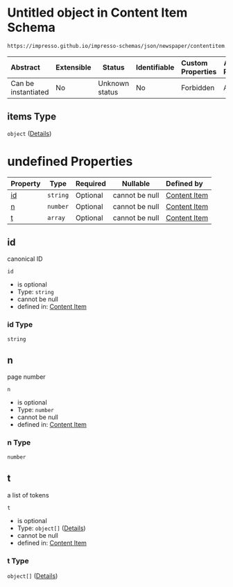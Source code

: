 # Untitled object in Content Item Schema

```txt
https://impresso.github.io/impresso-schemas/json/newspaper/contentitem.schema.json#/properties/ppreb/items
```




| Abstract            | Extensible | Status         | Identifiable | Custom Properties | Additional Properties | Access Restrictions | Defined In                                                                         |
| :------------------ | ---------- | -------------- | ------------ | :---------------- | --------------------- | ------------------- | ---------------------------------------------------------------------------------- |
| Can be instantiated | No         | Unknown status | No           | Forbidden         | Allowed               | none                | [contentitem.schema.json\*](../out/contentitem.schema.json "open original schema") |

## items Type

`object` ([Details](contentitem-properties-ppreb-items.md))

# undefined Properties

| Property  | Type     | Required | Nullable       | Defined by                                                                                                                                                                                          |
| :-------- | -------- | -------- | -------------- | :-------------------------------------------------------------------------------------------------------------------------------------------------------------------------------------------------- |
| [id](#id) | `string` | Optional | cannot be null | [Content Item](contentitem-properties-ppreb-items-properties-id.md "https&#x3A;//impresso.github.io/impresso-schemas/json/newspaper/contentitem.schema.json#/properties/ppreb/items/properties/id") |
| [n](#n)   | `number` | Optional | cannot be null | [Content Item](contentitem-properties-ppreb-items-properties-n.md "https&#x3A;//impresso.github.io/impresso-schemas/json/newspaper/contentitem.schema.json#/properties/ppreb/items/properties/n")   |
| [t](#t)   | `array`  | Optional | cannot be null | [Content Item](contentitem-properties-ppreb-items-properties-t.md "https&#x3A;//impresso.github.io/impresso-schemas/json/newspaper/contentitem.schema.json#/properties/ppreb/items/properties/t")   |

## id

canonical ID


`id`

-   is optional
-   Type: `string`
-   cannot be null
-   defined in: [Content Item](contentitem-properties-ppreb-items-properties-id.md "https&#x3A;//impresso.github.io/impresso-schemas/json/newspaper/contentitem.schema.json#/properties/ppreb/items/properties/id")

### id Type

`string`

## n

page number


`n`

-   is optional
-   Type: `number`
-   cannot be null
-   defined in: [Content Item](contentitem-properties-ppreb-items-properties-n.md "https&#x3A;//impresso.github.io/impresso-schemas/json/newspaper/contentitem.schema.json#/properties/ppreb/items/properties/n")

### n Type

`number`

## t

a list of tokens


`t`

-   is optional
-   Type: `object[]` ([Details](contentitem-properties-ppreb-items-properties-t-items.md))
-   cannot be null
-   defined in: [Content Item](contentitem-properties-ppreb-items-properties-t.md "https&#x3A;//impresso.github.io/impresso-schemas/json/newspaper/contentitem.schema.json#/properties/ppreb/items/properties/t")

### t Type

`object[]` ([Details](contentitem-properties-ppreb-items-properties-t-items.md))
